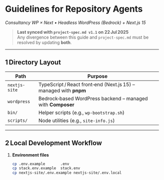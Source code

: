 # Guidelines for Repository Agents  
_Consultancy WP × Next • Headless WordPress (Bedrock) + Next.js 15_

> **Last synced with `project-spec.md v1.1` on 22 Jul 2025**  
> Any divergence between this guide and `project-spec.md` must be resolved by updating **both**.

---

## 1 Directory Layout
| Path          | Purpose                                   |
|---------------|-------------------------------------------|
| `nextjs-site` | TypeScript / React front‑end (Next.js 15) – managed with **pnpm** |
| `wordpress`   | Bedrock‑based WordPress backend – managed with **Composer** |
| `bin/`        | Helper scripts (e.g., `wp-bootstrap.sh`)  |
| `scripts/`    | Node utilities (e.g., `site-info.js`)     |

---

## 2 Local Development Workflow

1. **Environment files**  
   ```bash
   cp .env.example       .env
   cp stack.env.example  stack.env
   cp nextjs-site/.env.example nextjs-site/.env.local
